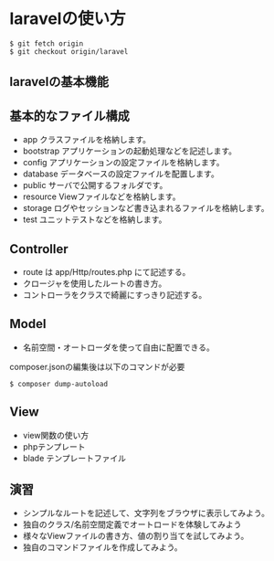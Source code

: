 # laravelの使い方

````
$ git fetch origin
$ git checkout origin/laravel
````

## laravelの基本機能

## 基本的なファイル構成

- app クラスファイルを格納します。
- bootstrap アプリケーションの起動処理などを記述します。
- config アプリケーションの設定ファイルを格納します。
- database データベースの設定ファイルを配置します。
- public サーバで公開するフォルダです。
- resource Viewファイルなどを格納します。
- storage ログやセッションなど書き込まれるファイルを格納します。
- test ユニットテストなどを格納します。

## Controller

- route は app/Http/routes.php にて記述する。
- クロージャを使用したルートの書き方。
- コントローラをクラスで綺麗にすっきり記述する。

## Model

- 名前空間・オートローダを使って自由に配置できる。

composer.jsonの編集後は以下のコマンドが必要

````
$ composer dump-autoload
````

## View

- view関数の使い方
- phpテンプレート
- blade テンプレートファイル

## 演習

- シンプルなルートを記述して、文字列をブラウザに表示してみよう。
- 独自のクラス/名前空間定義でオートロードを体験してみよう
- 様々なViewファイルの書き方、値の割り当てを試してみよう。
- 独自のコマンドファイルを作成してみよう。